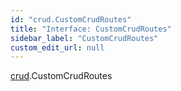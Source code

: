 ```yaml
---
id: "crud.CustomCrudRoutes"
title: "Interface: CustomCrudRoutes"
sidebar_label: "CustomCrudRoutes"
custom_edit_url: null
---
```


[crud](../modules/crud.md).CustomCrudRoutes
